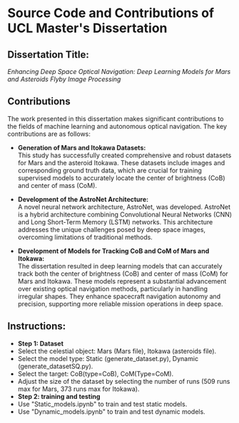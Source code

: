 # Source Code and Contributions of UCL Master's Dissertation

## Dissertation Title:
*Enhancing Deep Space Optical Navigation: Deep Learning Models for Mars and Asteroids Flyby Image Processing*

## Contributions

The work presented in this dissertation makes significant contributions to the fields of machine learning and autonomous optical navigation. The key contributions are as follows:

- **Generation of Mars and Itokawa Datasets:**  
  This study has successfully created comprehensive and robust datasets for Mars and the asteroid Itokawa. These datasets include images and corresponding ground truth data, which are crucial for training supervised models to accurately locate the center of brightness (CoB) and center of mass (CoM).

- **Development of the AstroNet Architecture:**  
  A novel neural network architecture, AstroNet, was developed. AstroNet is a hybrid architecture combining Convolutional Neural Networks (CNN) and Long Short-Term Memory (LSTM) networks. This architecture addresses the unique challenges posed by deep space images, overcoming limitations of traditional methods.

- **Development of Models for Tracking CoB and CoM of Mars and Itokawa:**  
  The dissertation resulted in deep learning models that can accurately track both the center of brightness (CoB) and center of mass (CoM) for Mars and Itokawa. These models represent a substantial advancement over existing optical navigation methods, particularly in handling irregular shapes. They enhance spacecraft navigation autonomy and precision, supporting more reliable mission operations in deep space.

## Instructions:

- **Step 1: Dataset**
- Select the celestial object: Mars (Mars file), Itokawa (asteroids file).
- Select the model type: Static (generate_dataset.py), Dynamic (generate_datasetSQ.py). 
- Select the target: CoB(type=CoB), CoM(Type=CoM).
- Adjust the size of the dataset by selecting the number of runs (509 runs max for Mars, 373 runs max for Itokawa).
- **Step 2: training and testing**
- Use "Static_models.ipynb" to train and test static models.
- Use "Dynamic_models.ipynb" to train and test dynamic models.
